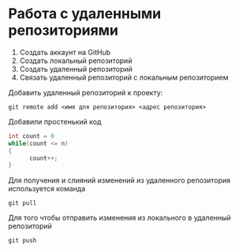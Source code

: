 # Работа с удаленными репозиториями

1. Создать аккаунт на GitHub
2. Создать локальный репозиторий
3. Создать удаленный репозиторий
4. Связать удаленный репозиторий с локальным репозиторием

Добавить удаленный репозиторий к проекту:

```text
git remote add <имя для репозитория> <адрес репозитория>
```

Добавили простенький код

```C#
int count = 0 
while(count <= n)
{
      count++;
}
```

Для получения и слияний изменений из удаленного репозитория используется команда

```text
git pull
```

Для того чтобы отправить изменения из локального в удаленный репозиторий
```
git push
```
